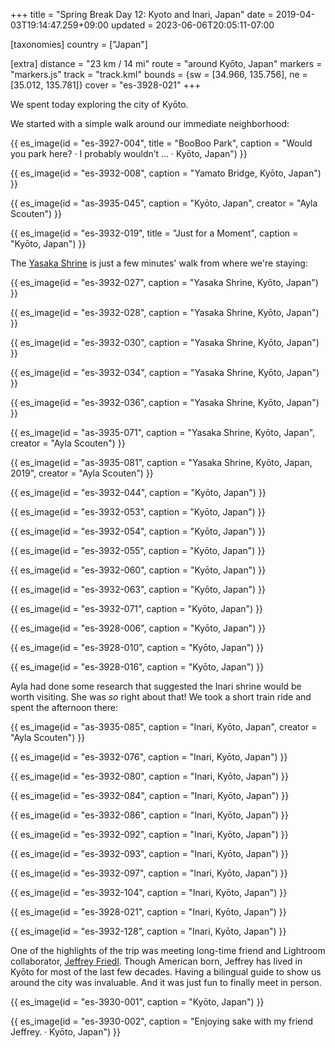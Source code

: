 +++
title = "Spring Break Day 12: Kyoto and Inari, Japan"
date = 2019-04-03T19:14:47.259+09:00
updated = 2023-06-06T20:05:11-07:00

[taxonomies]
country = ["Japan"]

[extra]
distance = "23 km / 14 mi"
route = "around Kyōto, Japan"
markers = "markers.js"
track = "track.kml"
bounds = {sw = [34.966, 135.756], ne = [35.012, 135.781]}
cover = "es-3928-021"
+++

We spent today exploring the city of Kyōto.

<!-- more -->

We started with a simple walk around our immediate neighborhood:

{{ es_image(id = "es-3927-004", title = "BooBoo Park", caption = "Would you park here? · I probably wouldn’t … · Kyōto, Japan") }}

{{ es_image(id = "es-3932-008", caption = "Yamato Bridge, Kyōto, Japan") }}

{{ es_image(id = "as-3935-045", caption = "Kyōto, Japan", creator = "Ayla Scouten") }}

{{ es_image(id = "es-3932-019", title = "Just for a Moment", caption = "Kyōto, Japan") }}

The [Yasaka Shrine](https://en.wikipedia.org/wiki/Yasaka_Shrine) is just a few minutes' walk from where we're staying:

{{ es_image(id = "es-3932-027", caption = "Yasaka Shrine, Kyōto, Japan") }}

{{ es_image(id = "es-3932-028", caption = "Yasaka Shrine, Kyōto, Japan") }}

{{ es_image(id = "es-3932-030", caption = "Yasaka Shrine, Kyōto, Japan") }}

{{ es_image(id = "es-3932-034", caption = "Yasaka Shrine, Kyōto, Japan") }}

{{ es_image(id = "es-3932-036", caption = "Yasaka Shrine, Kyōto, Japan") }}

{{ es_image(id = "as-3935-071", caption = "Yasaka Shrine, Kyōto, Japan", creator = "Ayla Scouten") }}

{{ es_image(id = "as-3935-081", caption = "Yasaka Shrine, Kyōto, Japan, 2019", creator = "Ayla Scouten") }}

{{ es_image(id = "es-3932-044", caption = "Kyōto, Japan") }}

{{ es_image(id = "es-3932-053", caption = "Kyōto, Japan") }}

{{ es_image(id = "es-3932-054", caption = "Kyōto, Japan") }}

{{ es_image(id = "es-3932-055", caption = "Kyōto, Japan") }}

{{ es_image(id = "es-3932-060", caption = "Kyōto, Japan") }}

{{ es_image(id = "es-3932-063", caption = "Kyōto, Japan") }}

{{ es_image(id = "es-3932-071", caption = "Kyōto, Japan") }}

{{ es_image(id = "es-3928-006", caption = "Kyōto, Japan") }}

{{ es_image(id = "es-3928-010", caption = "Kyōto, Japan") }}

{{ es_image(id = "es-3928-016", caption = "Kyōto, Japan") }}

Ayla had done some research that suggested the Inari shrine would be worth visiting. She was _so_ right about that! We took a short train ride and spent the afternoon there:

{{ es_image(id = "as-3935-085", caption = "Inari, Kyōto, Japan", creator = "Ayla Scouten") }}

{{ es_image(id = "es-3932-076", caption = "Inari, Kyōto, Japan") }}

{{ es_image(id = "es-3932-080", caption = "Inari, Kyōto, Japan") }}

{{ es_image(id = "es-3932-084", caption = "Inari, Kyōto, Japan") }}

{{ es_image(id = "es-3932-086", caption = "Inari, Kyōto, Japan") }}

{{ es_image(id = "es-3932-092", caption = "Inari, Kyōto, Japan") }}

{{ es_image(id = "es-3932-093", caption = "Inari, Kyōto, Japan") }}

{{ es_image(id = "es-3932-097", caption = "Inari, Kyōto, Japan") }}

{{ es_image(id = "es-3932-104", caption = "Inari, Kyōto, Japan") }}

{{ es_image(id = "es-3928-021", caption = "Inari, Kyōto, Japan") }}

{{ es_image(id = "es-3932-128", caption = "Inari, Kyōto, Japan") }}

One of the highlights of the trip was meeting long-time friend and Lightroom collaborator, [Jeffrey Friedl](http://regex.info). Though American born, Jeffrey has lived in Kyōto for most of the last few decades. Having a bilingual guide to show us around the city was invaluable. And it was just fun to finally meet in person.

{{ es_image(id = "es-3930-001", caption = "Kyōto, Japan") }}

{{ es_image(id = "es-3930-002", caption = "Enjoying sake with my friend Jeffrey. · Kyōto, Japan") }}
